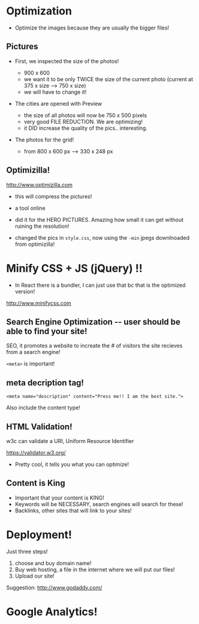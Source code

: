 # Optimization

-   Optimize the images because they are usually the bigger files!

## Pictures

-   First, we inspected the size of the photos!

    -   900 x 600
    -   we want it to be only TWICE the size of the current photo (current at 375 x size --> 750 x size)
    -   we will have to change it!

-   The cities are opened with Preview

    -   the size of all photos will now be 750 x 500 pixels
    -   very good FILE REDUCTION. We are optimizing!
    -   it DID increase the quality of the pics.. interesting.

-   The photos for the grid!

    -   from 800 x 600 px --> 330 x 248 px

## Optimizilla!

http://www.optimizilla.com

-   this will compress the pictures!
-   a tool online

-   did it for the HERO PICTURES. Amazing how small it can get without ruining the resolution!
-   changed the pics in `style.css`, now using the `-min` jpegs downlnoaded from optimizilla!

# Minify CSS + JS (jQuery) !!

-   In React there is a bundler, I can just use that bc that is the optimized version!

http://www.minifycss.com

## Search Engine Optimization -- user should be able to find your site!

SEO, it promotes a website to increate the # of visitors the site recieves from a search engine!

`<meta>` is important!

## meta decription tag!

`<meta name="description" content="Press me!! I am the best site.">`

Also include the content type!

## HTML Validation!

w3c can validate a URI, Uniform Resource Identifier

https://validator.w3.org/

-   Pretty cool, it tells you what you can optimize!

## Content is King

-   Important that your content is KING!
-   Keywords will be NECESSARY, search engines will search for these!
-   Backlinks, other sites that will link to your sites!

# Deployment!

Just three steps!

1. choose and buy domain name!
2. Buy web hosting, a file in the internet where we will put our files!
3. Upload our site!

Suggestion: http://www.godaddy.com/

# Google Analytics!
